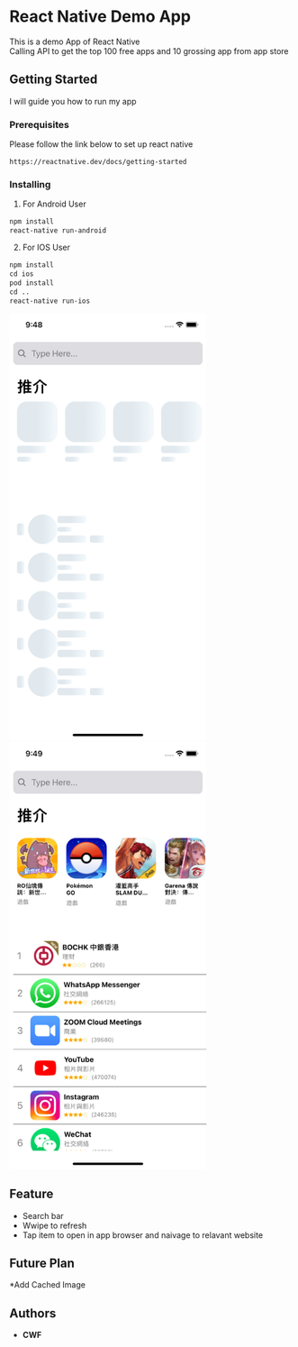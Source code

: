 
# React Native Demo App

This is a demo App of React Native<br/>
Calling API to get the top 100 free apps and 10 grossing app from app store<br/>

## Getting Started

I will guide you how to run my app

### Prerequisites

Please follow the link below to set up react native

```
https://reactnative.dev/docs/getting-started

```

### Installing

1. For Android User

```
npm install
react-native run-android
```

2. For IOS User

```
npm install
cd ios
pod install
cd ..
react-native run-ios
```
<p align="justify">
  <img src="/images/loading.png" width="350" title="hover text">
  <img src="/images/mainScreen.png" width="350" alt="accessibility text">
</p>



## Feature

* Search bar
* Wwipe to refresh
* Tap item to open in app browser and naivage to relavant website

## Future Plan

*Add Cached Image
## Authors

* **CWF** 


